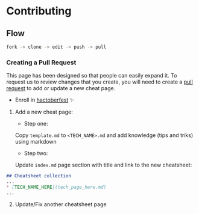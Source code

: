 # Contributing

## Flow
```bash
fork -> clone -> edit -> push -> pull
```
### Creating a Pull Request

This page has been designed so that people can easily expand it.
To request us to review changes that you create, you will need to create a [pull request](https://www.digitalocean.com/community/tutorials/how-to-create-a-pull-request-on-github)
to add or update a new cheat page.

* Enroll in [hactoberfest](https://hacktoberfest.digitalocean.com/register) ✨

1) Add a new cheat page:
    * Step one:

    Copy `template.md` to `<TECH_NAME>.md` and add knowledge (tips and triks) using markdown 

    * Step two:

    Update `index.md` page section with title and link to the new cheatsheet:

```markdown
## Cheatsheet collection
...
* [TECH_NAME_HERE](tech_page_here.md)
...
```

2) Update/Fix another cheatsheet page
